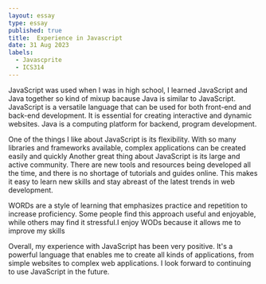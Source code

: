 ```yaml
---
layout: essay
type: essay
published: true
title:  Experience in Javascript
date: 31 Aug 2023
labels: 
  - Javascprite
  - ICS314
---
```

JavaScript was used when I was in high school, I learned JavaScript and Java together so kind of mixup bacause Java is similar to JavaScript. JavaScript is a versatile language that can be used for both front-end and back-end development. It is essential for creating interactive and dynamic websites. Java is a computing platform for backend, program development.

One of the things I like about JavaScript is its flexibility. With so many libraries and frameworks available, complex applications can be created easily and quickly Another great thing about JavaScript is its large and active community. There are new tools and resources being developed all the time, and there is no shortage of tutorials and guides online. This makes it easy to learn new skills and stay abreast of the latest trends in web development.

WORDs are a style of learning that emphasizes practice and repetition to increase proficiency. Some people find this approach useful and enjoyable, while others may find it stressful.I enjoy WODs because it allows me to improve my skills

Overall, my experience with JavaScript has been very positive. It's a powerful language that enables me to create all kinds of applications, from simple websites to complex web applications. I look forward to continuing to use JavaScript in the future.
